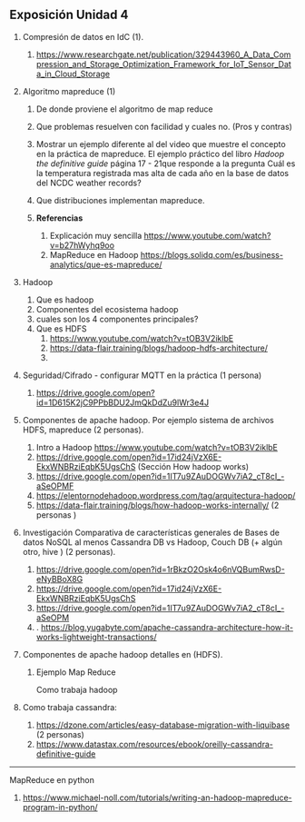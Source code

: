 ## Exposición Unidad 4



1.  Compresión de datos en IdC (1).

    1.  https://www.researchgate.net/publication/329443960_A_Data_Compression_and_Storage_Optimization_Framework_for_IoT_Sensor_Data_in_Cloud_Storage

2.  Algoritmo mapreduce (1)

    1.  De donde proviene el algoritmo de map reduce

    2.  Que problemas resuelven con facilidad y cuales no. (Pros y contras)

    3.  Mostrar un ejemplo diferente al del video que muestre el concepto en la práctica de mapreduce. El ejemplo práctico del libro *Hadoop the definitive guide* página 17 - 21que responde a la pregunta Cuál es la temperatura registrada mas alta de cada año en la base de datos del NCDC weather records?

    4.  Que distribuciones implementan mapreduce.

    5.  **Referencias**

        1.  Explicación muy sencilla https://www.youtube.com/watch?v=b27hWyhq9oo
        2.  MapReduce en Hadoop https://blogs.solidq.com/es/business-analytics/que-es-mapreduce/

        

3.  Hadoop

    1.  Que es hadoop
    2.  Componentes del ecosistema hadoop
    3.  cuales son los 4 componentes principales?
    4.  Que es HDFS 
        1.  https://www.youtube.com/watch?v=tOB3V2iklbE 
        2.  https://data-flair.training/blogs/hadoop-hdfs-architecture/
        3.  

4.  Seguridad/Cifrado - configurar MQTT en la práctica (1 persona)

    1.  https://drive.google.com/open?id=1D615K2jC9PPbBDU2JmQkDdZu9lWr3e4J

5.  Componentes de apache hadoop. Por ejemplo sistema de archivos HDFS, mapreduce (2 personas). 

    1.  Intro a Hadoop https://www.youtube.com/watch?v=tOB3V2iklbE
    2.  https://drive.google.com/open?id=17id24jVzX6E-EkxWNBRziEqbK5UgsChS (Sección How hadoop works)
    3.  https://drive.google.com/open?id=1IT7u9ZAuDOGWv7iA2_cT8cI_-aSeOPMF
    4.   https://elentornodehadoop.wordpress.com/tag/arquitectura-hadoop/
    5.   https://data-flair.training/blogs/how-hadoop-works-internally/ (2 personas )

6.  Investigación Comparativa de características generales de Bases de datos NoSQL al menos Cassandra DB vs Hadoop, Couch DB (+ algún otro, hive ) (2 personas). 

    1.  https://drive.google.com/open?id=1rBkzO2Osk4o6nVQBumRwsD-eNyBBoX8G
    2.  https://drive.google.com/open?id=17id24jVzX6E-EkxWNBRziEqbK5UgsChS
    3.  https://drive.google.com/open?id=1IT7u9ZAuDOGWv7iA2_cT8cI_-aSeOPM
    4.  . https://blog.yugabyte.com/apache-cassandra-architecture-how-it-works-lightweight-transactions/

1.  Componentes de apache hadoop detalles en  (HDFS). 

    1.  Ejemplo Map Reduce

        

        Como trabaja hadoop

1.  Como trabaja cassandra:
    1.   https://dzone.com/articles/easy-database-migration-with-liquibase (2 personas)
    2.  https://www.datastax.com/resources/ebook/oreilly-cassandra-definitive-guide





-------

MapReduce en python 

1.  https://www.michael-noll.com/tutorials/writing-an-hadoop-mapreduce-program-in-python/